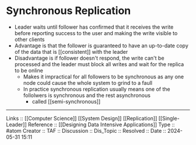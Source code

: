 # Synchronous Replication

- Leader waits until follower has confirmed that it receives the write before reporting success to the user and making the write visible to other clients
- Advantage is that the follower is guaranteed to have an up-to-date copy of the data that is [[consistent]] with the leader
- Disadvantage is if follower doesn't respond, the write can't be processed and the leader must block all writes and wait for the replica to be online
	- Makes it impractical for all followers to be synchronous as any one node could cause the whole system to grind to a faull
	- In practice synchronous replication usually means one of the follolwers is synchronous and the rest asynchronous 
		- called [[semi-synchronous]]

---
Links :: [[Computer Science]] [[System Design]] [[Replication]] [[Single-Leader]]
Reference :: [[Designing Data Intensive Applications]]
Type :: #atom
Creator ::
TAF ::
Discussion ::
Dis_Topic :: 
Resolved ::
Date :: 2024-05-31 15:11
